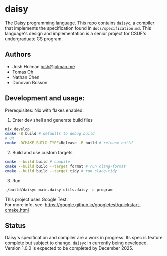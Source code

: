 # daisy
The Daisy programming language. This repo contains `daisyc`, a compiler that implements the
specification found in `docs/specification.md`.
This language's design and implementation is a senior project for CSUF's
undergraduate CS program.


## Authors
- Josh Holman  josh@jolman.me
- Tomas Oh
- Nathan Chen
- Donovan Bosson

## Development and usage:
Prerequisites:
Nix with flakes enabled.  
  
1. Enter dev shell and generate build files
```sh
nix develop
cmake -B build # defaults to debug build
# OR
cmake -DCMAKE_BUILD_TYPE=Release -B build # release build
```

2. Build and use custom targets
```sh
cmake --build build # compile
cmake --build build --target format # run clang-format
cmake --build build --target tidy # run clang-tidy
```

3. Run
```sh
./build/daisyc main.daisy utils.daisy -o program
```
  
This project uses Google Test.  
For more info, see: https://google.github.io/googletest/quickstart-cmake.html

## Status
Daisy's specification and compiler are a work in progress. Its spec is feature
complete but subject to change. `daisyc` in currently being developed. Version 1.0.0
is expected to be completed by December 2025.

